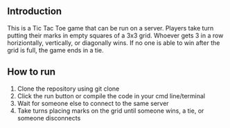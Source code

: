 ## Introduction

This is a Tic Tac Toe game that can be run on a server. Players take turn putting their marks in empty squares of a 3x3 grid. Whoever gets 3 in a row horiziontally, vertically, or diagonally wins. If no one is able to win after the grid is full, the game ends in a tie.

## How to run

1. Clone the repository using git clone
2. Click the run button or compile the code in your cmd line/terminal
3. Wait for someone else to connect to the same server
4. Take turns placing marks on the grid until someone wins, a tie, or someone disconnects 
